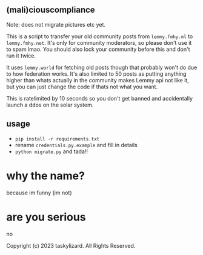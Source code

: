 ## (mali)ciouscompliance

Note: does not migrate pictures etc yet.

This is a script to transfer your old community posts from `lemmy.fmhy.ml` to `lemmy.fmhy.net`.
It's only for community moderators, so please don't use it to spam lmao. You should also lock your community before this and don't run it twice.

It uses `lemmy.world` for fetching old posts though that probably won't do due to how federation works. It's also limited to 50 posts as putting anything higher than whats actually in the community makes Lemmy api not like it, but you can just change the code if thats not what you want.

This is ratelimited by 10 seconds so you don't get banned and accidentally launch a ddos on the solar system.

## usage

- `pip install -r requirements.txt`
- rename `credentials.py.example` and fill in details
- `python migrate.py` and tada!!

# why the name?
because im funny (im not)

# are you serious
no

Copyright (c) 2023 taskylizard. All Rights Reserved.
